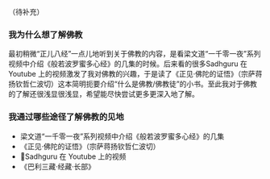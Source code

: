 
（待补充）

### 我为什么想了解佛教

最初稍微“正儿八经”一点儿地听到关于佛教的内容，是看梁文道“一千零一夜”系列视频中介绍《般若波罗蜜多心经》的几集的时候。后来看的很多Sadhguru 在 Youtube 上的视频激发了我对佛教的兴趣，于是读了《正见·佛陀的证悟》（宗萨蒋扬钦哲仁波切）这本简明扼要介绍“什么是佛教/佛教徒”的小书。至此我对于佛教的了解还很浅显很浅显，希望能尽快尝试更多更深入地了解。

### 我通过哪些途径了解佛教的见地

- 梁文道“一千零一夜”系列视频中介绍《般若波罗蜜多心经》的几集
- 《正见·佛陀的证悟》（宗萨蒋扬钦哲仁波切）
- Sadhguru 在 Youtube 上的视频
- 《巴利三藏·经藏·长部》
